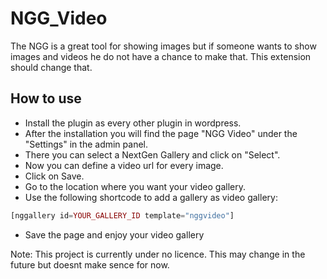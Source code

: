 # NGG_Video
The NGG is a great tool for showing images but if someone wants to show images and videos he do not have a chance to make that. This extension should change that.

## How to use
- Install the plugin as every other plugin in wordpress. 
- After the installation you will find the page "NGG Video" under the "Settings" in the admin panel.
- There you can select a NextGen Gallery and click on "Select".
- Now you can define a video url for every image.
- Click on Save.
- Go to the location where you want your video gallery.
- Use the following shortcode to add a gallery as video gallery:
```php
[nggallery id=YOUR_GALLERY_ID template="nggvideo"] 
```
- Save the page and enjoy your video gallery

Note: This project is currently under no licence. This may change in the future but doesnt make sence for now.